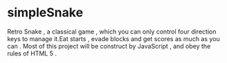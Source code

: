 # simpleSnake
Retro Snake , a classical game , which you can only control four direction keys to manage it.Eat starts , evade blocks and get scores as much as you can . Most of this project will be construct by JavaScript , and obey the rules of HTML 5 .
